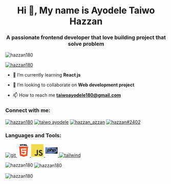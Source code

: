 <h1 align="center">Hi 👋, My name is Ayodele Taiwo Hazzan</h1>
<h3 align="center">A passionate frontend developer that love building project that solve problem</h3>

<p align="left"> <img src="https://komarev.com/ghpvc/?username=hazzan180&label=Profile%20views&color=0e75b6&style=flat" alt="hazzan180" /> </p>

<p align="left"> <a href="https://twitter.com/hazzan180" target="blank"><img src="https://img.shields.io/twitter/follow/hazzan180?logo=twitter&style=for-the-badge" alt="hazzan180" /></a> </p>

- 🌱 I’m currently learning **React js**

- 👯 I’m looking to collaborate on **Web development project**

- 📫 How to reach me **taiwoayodele180@gmail.com**

<h3 align="left">Connect with me:</h3>
<p align="left">
<a href="https://twitter.com/hazzan180" target="blank"><img align="center" src="https://raw.githubusercontent.com/rahuldkjain/github-profile-readme-generator/master/src/images/icons/Social/twitter.svg" alt="hazzan180" height="30" width="40" /></a>
<a href="https://linkedin.com/in/taiwo ayodele" target="blank"><img align="center" src="https://raw.githubusercontent.com/rahuldkjain/github-profile-readme-generator/master/src/images/icons/Social/linked-in-alt.svg" alt="taiwo ayodele" height="30" width="40" /></a>
<a href="https://instagram.com/hazzan_azzan" target="blank"><img align="center" src="https://raw.githubusercontent.com/rahuldkjain/github-profile-readme-generator/master/src/images/icons/Social/instagram.svg" alt="hazzan_azzan" height="30" width="40" /></a>
<a href="https://discord.gg/hazzan#2402" target="blank"><img align="center" src="https://raw.githubusercontent.com/rahuldkjain/github-profile-readme-generator/master/src/images/icons/Social/discord.svg" alt="hazzan#2402" height="30" width="40" /></a>
</p>

<h3 align="left">Languages and Tools:</h3>
<p align="left"> <a href="https://git-scm.com/" target="_blank" rel="noreferrer"> <img src="https://www.vectorlogo.zone/logos/git-scm/git-scm-icon.svg" alt="git" width="40" height="40"/> </a> <a href="https://www.w3.org/html/" target="_blank" rel="noreferrer"> <img src="https://raw.githubusercontent.com/devicons/devicon/master/icons/html5/html5-original-wordmark.svg" alt="html5" width="40" height="40"/> </a> <a href="https://developer.mozilla.org/en-US/docs/Web/JavaScript" target="_blank" rel="noreferrer"> <img src="https://raw.githubusercontent.com/devicons/devicon/master/icons/javascript/javascript-original.svg" alt="javascript" width="40" height="40"/> </a> <a href="https://www.php.net" target="_blank" rel="noreferrer"> <img src="https://raw.githubusercontent.com/devicons/devicon/master/icons/php/php-original.svg" alt="php" width="40" height="40"/> </a> <a href="https://tailwindcss.com/" target="_blank" rel="noreferrer"> <img src="https://www.vectorlogo.zone/logos/tailwindcss/tailwindcss-icon.svg" alt="tailwind" width="40" height="40"/> </a> </p>

<p><img align="left" src="https://github-readme-stats.vercel.app/api/top-langs?username=hazzan180&show_icons=true&locale=en&layout=compact" alt="hazzan180" /></p>

<p>&nbsp;<img align="center" src="https://github-readme-stats.vercel.app/api?username=hazzan180&show_icons=true&locale=en" alt="hazzan180" /></p>

<p><img align="center" src="https://github-readme-streak-stats.herokuapp.com/?user=hazzan180&" alt="hazzan180" /></p>
